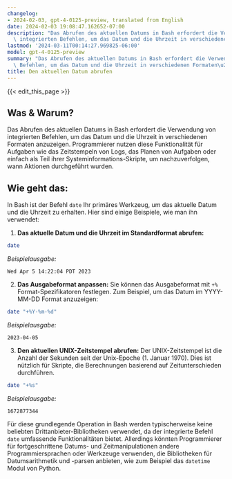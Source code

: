 ```yaml
---
changelog:
- 2024-02-03, gpt-4-0125-preview, translated from English
date: 2024-02-03 19:08:47.162652-07:00
description: "Das Abrufen des aktuellen Datums in Bash erfordert die Verwendung von\
  \ integrierten Befehlen, um das Datum und die Uhrzeit in verschiedenen Formaten\u2026"
lastmod: '2024-03-11T00:14:27.969825-06:00'
model: gpt-4-0125-preview
summary: "Das Abrufen des aktuellen Datums in Bash erfordert die Verwendung von integrierten\
  \ Befehlen, um das Datum und die Uhrzeit in verschiedenen Formaten\u2026"
title: Den aktuellen Datum abrufen
---
```


{{< edit_this_page >}}

## Was & Warum?
Das Abrufen des aktuellen Datums in Bash erfordert die Verwendung von integrierten Befehlen, um das Datum und die Uhrzeit in verschiedenen Formaten anzuzeigen. Programmierer nutzen diese Funktionalität für Aufgaben wie das Zeitstempeln von Logs, das Planen von Aufgaben oder einfach als Teil ihrer Systeminformations-Skripte, um nachzuverfolgen, wann Aktionen durchgeführt wurden.

## Wie geht das:
In Bash ist der Befehl `date` Ihr primäres Werkzeug, um das aktuelle Datum und die Uhrzeit zu erhalten. Hier sind einige Beispiele, wie man ihn verwendet:

1. **Das aktuelle Datum und die Uhrzeit im Standardformat abrufen:**

```bash
date
```

*Beispielausgabe:*
```
Wed Apr 5 14:22:04 PDT 2023
```

2. **Das Ausgabeformat anpassen:** Sie können das Ausgabeformat mit `+%` Format-Spezifikatoren festlegen. Zum Beispiel, um das Datum im YYYY-MM-DD Format anzuzeigen:

```bash
date "+%Y-%m-%d"
```

*Beispielausgabe:*
```
2023-04-05
```

3. **Den aktuellen UNIX-Zeitstempel abrufen:** Der UNIX-Zeitstempel ist die Anzahl der Sekunden seit der Unix-Epoche (1. Januar 1970). Dies ist nützlich für Skripte, die Berechnungen basierend auf Zeitunterschieden durchführen.

```bash
date "+%s"
```

*Beispielausgabe:*
```
1672877344
```

Für diese grundlegende Operation in Bash werden typischerweise keine beliebten Drittanbieter-Bibliotheken verwendet, da der integrierte Befehl `date` umfassende Funktionalitäten bietet. Allerdings könnten Programmierer für fortgeschrittene Datums- und Zeitmanipulationen andere Programmiersprachen oder Werkzeuge verwenden, die Bibliotheken für Datumsarithmetik und -parsen anbieten, wie zum Beispiel das `datetime` Modul von Python.
